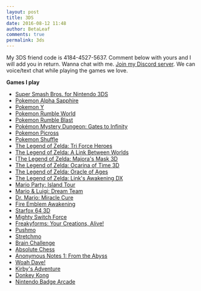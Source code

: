 ```yaml
---
layout: post
title: 3DS
date: 2016-08-12 11:48
author: BetaLeaf
comments: true
permalink: 3ds
---
```


My 3DS friend code is 4184-4527-5637. Comment below with yours and I will add you in return.
Wanna chat with me. [Join my Discord server](https://discord.gg/ZKCq8dg). We can voice/text chat while playing the games we love.


**Games I play**

  * [Super Smash Bros. for Nintendo 3DS](https://en.wikipedia.org/wiki/Super_Smash_Bros._for_Nintendo_3DS_and_Wii_U)
  * [Pokemon Alpha Sapphire](https://en.wikipedia.org/wiki/Pok%C3%A9mon_Omega_Ruby_and_Alpha_Sapphire)
  * [Pokemon Y](https://en.wikipedia.org/wiki/Pok%C3%A9mon_X_and_Y)
  * [Pokemon Rumble World](https://en.wikipedia.org/wiki/Pok%C3%A9mon_Rumble_World)
  * [Pokemon Rumble Blast](https://en.wikipedia.org/wiki/Pok%C3%A9mon_Rumble_Blast)
  * [Pokémon Mystery Dungeon: Gates to Infinity](https://en.wikipedia.org/wiki/Pok%C3%A9mon_Mystery_Dungeon:_Gates_to_Infinity)
  * [Pokemon Picross](https://en.wikipedia.org/wiki/Pok%C3%A9mon_Picross)
  * [Pokemon Shuffle](https://en.wikipedia.org/wiki/Pok%C3%A9mon_Shuffle)
  * [The Legend of Zelda: Tri Force Heroes](https://en.wikipedia.org/wiki/The_Legend_of_Zelda:_Tri_Force_Heroes)
  * [The Legend of Zelda: A Link Between Worlds](https://en.wikipedia.org/wiki/The_Legend_of_Zelda:_A_Link_Between_Worlds)
  * [[The Legend of Zelda: Majora's Mask 3D](https://en.wikipedia.org/wiki/The_Legend_of_Zelda:_Majora%27s_Mask_3D)
  * [The Legend of Zelda: Ocarina of Time 3D](https://en.wikipedia.org/wiki/The_Legend_of_Zelda:_Ocarina_of_Time_3D)
  * [The Legend of Zelda: Oracle of Ages](https://en.wikipedia.org/wiki/The_Legend_of_Zelda:_Oracle_of_Seasons_and_Oracle_of_Ages)
  * [The Legend of Zelda: Link's Awakening DX](https://en.wikipedia.org/wiki/The_Legend_of_Zelda:_Link%27s_Awakening)
  * [Mario Party: Island Tour](https://en.wikipedia.org/wiki/Mario_Party:_Island_Tour)
  * [Mario & Luigi: Dream Team](https://en.wikipedia.org/wiki/Mario_%26_Luigi:_Dream_Team)
  * [Dr. Mario: Miracle Cure](https://en.wikipedia.org/wiki/Dr._Mario:_Miracle_Cure)
  * [Fire Emblem Awakening](https://en.wikipedia.org/wiki/Fire_Emblem_Awakening)
  * [Starfox 64 3D](https://en.wikipedia.org/wiki/Star_Fox_64_3D)
  * [Mighty Switch Force](https://en.wikipedia.org/wiki/Mighty_Switch_Force!)
  * [Freakyforms: Your Creations, Alive!](https://en.wikipedia.org/wiki/Freakyforms:_Your_Creations,_Alive!)
  * [Pushmo](https://en.wikipedia.org/wiki/Pushmo)
  * [Stretchmo](https://en.wikipedia.org/wiki/Stretchmo)
  * [Brain Challenge](https://en.wikipedia.org/wiki/Brain_Challenge)
  * [Absolute Chess](http://www.nintendo.com/games/detail/DlRqpAVfTIv4uArqbdU6HnKevsHPGxQ1)
  * [Anonymous Notes 1: From the Abyss](http://www.nintendo.com/games/detail/872YEigeEw0NJZtbiBVCRp1nsNkqW2q1)
  * [Woah Dave!](https://en.wikipedia.org/wiki/Woah_Dave!)
  * [Kirby's Adventure](https://en.wikipedia.org/wiki/Kirby%27s_Adventure)
  * [Donkey Kong](https://en.wikipedia.org/wiki/Donkey_Kong_(Game_Boy))
  * [Nintendo Badge Arcade](https://en.wikipedia.org/wiki/Nintendo_Badge_Arcade)
  